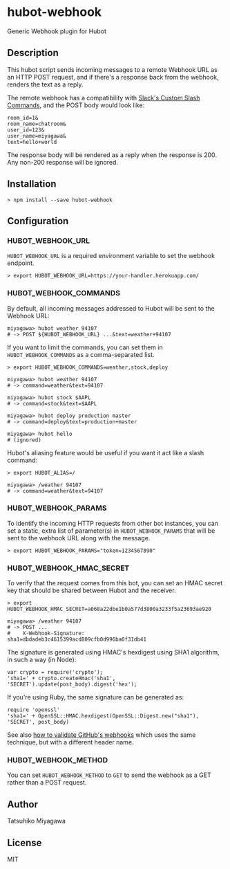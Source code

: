 # hubot-webhook

Generic Webhook plugin for Hubot

## Description

This hubot script sends incoming messages to a remote Webhook URL as an HTTP POST request, and if there's a response back from the webhook, renders the text as a reply.

The remote webhook has a compatibility with [Slack's Custom Slash Commands](https://api.slack.com/slash-commands), and the POST body would look like:

```
room_id=1&
room_name=chatroom&
user_id=123&
user_name=miyagawa&
text=hello+world
```

The response body will be rendered as a reply when the response is 200. Any non-200 response will be ignored.

## Installation

    > npm install --save hubot-webhook

## Configuration

### HUBOT_WEBHOOK_URL

`HUBOT_WEBHOOK_URL` is a required environment variable to set the webhook endpoint.

    > export HUBOT_WEBHOOK_URL=https://your-handler.herokuapp.com/

### HUBOT_WEBHOOK_COMMANDS

By default, all incoming messages addressed to Hubot will be sent to the Webhook URL:

    miyagawa> hubot weather 94107
    # -> POST ${HUBOT_WEBHOOK_URL} ...&text=weather+94107

If you want to limit the commands, you can set them in `HUBOT_WEBHOOK_COMMANDS` as a comma-separated list.

    > export HUBOT_WEBHOOK_COMMANDS=weather,stock,deploy

    miyagawa> hubot weather 94107
    # -> command=weather&text=94107
    
    miyagawa> hubot stock $AAPL
    # -> command=stock&text=$AAPL
    
    miyagawa> hubot deploy production master
    # -> command=deploy&text=production+master
    
    miyagawa> hubot hello
    # (ignored)

Hubot's aliasing feature would be useful if you want it act like a slash command:

    > export HUBOT_ALIAS=/

    miyagawa> /weather 94107
    # -> command=weather&text=94107

### HUBOT_WEBHOOK_PARAMS

To identify the incoming HTTP requests from other bot instances, you can set a static, extra list of parameter(s) in `HUBOT_WEBHOOK_PARAMS` that will be sent to the webhook URL along with the message.

    > export HUBOT_WEBHOOK_PARAMS="token=1234567890"

### HUBOT_WEBHOOK_HMAC_SECRET

To verify that the request comes from this bot, you can set an HMAC secret key that should be shared between Hubot and the receiver.

    > export HUBOT_WEBHOOK_HMAC_SECRET=a068a22dbe1b0a577d3800a3233f5a23693ae920

    miyagawa> /weather 94107
    # -> POST ...
    #    X-Webhook-Signature: sha1=dbdadeb3c4615399acd809cfb0d996ba0f31db41

The signature is generated using HMAC's hexdigest using SHA1 algorithm, in such a way (in Node):

    var crypto = require('crypto');
    'sha1=' + crypto.createHmac('sha1', 'SECRET').update(post_body).digest('hex');

If you're using Ruby, the same signature can be generated as:

    require 'openssl'
    'sha1=' + OpenSSL::HMAC.hexdigest(OpenSSL::Digest.new("sha1"), 'SECRET', post_body)

See also [how to validate GitHub's webhooks](https://developer.github.com/webhooks/securing/#validating-payloads-from-github) which uses the same technique, but with a different header name.

### HUBOT_WEBHOOK_METHOD

You can set `HUBOT_WEBHOOK_METHOD` to `GET` to send the webhook as a GET rather than a POST request.
    
## Author

Tatsuhiko Miyagawa

## License

MIT

